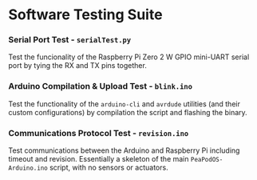 # Software Testing Suite

### Serial Port Test - `serialTest.py`

Test the funcionality of the Raspberry Pi Zero 2 W GPIO mini-UART serial port by tying the RX and TX pins together.

### Arduino Compilation & Upload Test - `blink.ino`

Test the functionality of the `arduino-cli` and `avrdude` utilities (and their custom configurations) by compilation the script and flashing the binary.

### Communications Protocol Test - `revision.ino`

Test communications between the Arduino and Raspberry Pi including timeout and revision. Essentially a skeleton of the main `PeaPodOS-Arduino.ino` script, with no sensors or actuators.